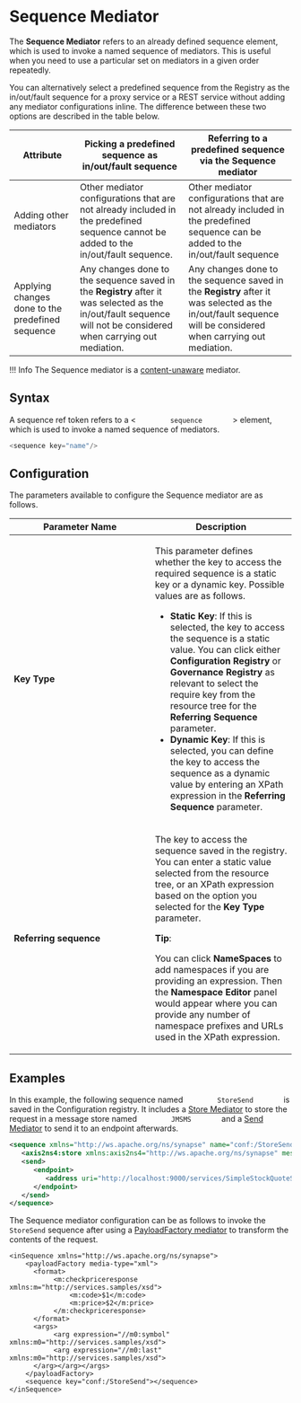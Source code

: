 # Sequence Mediator

The **Sequence Mediator** refers to an already defined sequence element,
which is used to invoke a named sequence of mediators. This is useful
when you need to use a particular set on mediators in a given order
repeatedly.

You can alternatively select a predefined sequence from the Registry as
the in/out/fault sequence for a proxy service or a REST service without
adding any mediator configurations inline. The difference between these
two options are described in the table below.

| Attribute                                         | Picking a predefined sequence as in/out/fault sequence                                                                                                                                                                                                                  | Referring to a predefined sequence via the Sequence mediator                                                                                                                                                                                                        |
|---------------------------------------------------|--------------------------------------------------------------------------------------------------------------------------------------------------------------------------------------------------------------------------------------------------------------------------|----------------------------------------------------------------------------------------------------------------------------------------------------------------------------------------------------------------------------------------------------------------------|
| Adding other mediators                            | Other mediator configurations that are not already included in the predefined sequence cannot be added to the in/out/fault sequence.                                                                                                                                    | Other mediator configurations that are not already included in the predefined sequence can be added to the in/out/fault sequence                                                                                                                                    |
| Applying changes done to the predefined sequence | Any changes done to the sequence saved in the **Registry** after it was selected as the in/out/fault sequence will not be considered when carrying out mediation. | Any changes done to the sequence saved in the **Registry** after it was selected as the in/out/fault sequence will be considered when carrying out mediation. |

!!! Info
    The Sequence mediator is a [content-unaware]({{base_path}}/reference/mediators/about-mediators/#classification-of-mediators) mediator.

## Syntax

A sequence ref token refers to a \< `         sequence        ` \>
element, which is used to invoke a named sequence of mediators.

``` java
<sequence key="name"/>
```

## Configuration

The parameters available to configure the Sequence mediator are as follows.

<table>
<colgroup>
<col style="width: 50%" />
<col style="width: 50%" />
</colgroup>
<thead>
<tr class="header">
<th>Parameter Name</th>
<th>Description</th>
</tr>
</thead>
<tbody>
<tr class="odd">
<td><strong>Key Type</strong></td>
<td><p>This parameter defines whether the key to access the required sequence is a static key or a dynamic key. Possible values are as follows.</p>
<ul>
<li><strong>Static Key</strong>: If this is selected, the key to access the sequence is a static value. You can click either <strong>Configuration Registry</strong> or <strong>Governance Registry</strong> as relevant to select the require key from the resource tree for the <strong>Referring Sequence</strong> parameter.</li>
<li><strong>Dynamic Key</strong>: If this is selected, you can define the key to access the sequence as a dynamic value by entering an XPath expression in the <strong>Referring Sequence</strong> parameter.</li>
</ul></td>
</tr>
<tr class="even">
<td><strong>Referring sequence</strong></td>
<td><div class="content-wrapper">
<p>The key to access the sequence saved in the registry. You can enter a static value selected from the resource tree, or an XPath expression based on the option you selected for the <strong>Key Type</strong> parameter.</p>
<b>Tip</b>:
<p>You can click <strong>NameSpaces</strong> to add namespaces if you are providing an expression. Then the <strong>Namespace Editor</strong> panel would appear where you can provide any number of namespace prefixes and URLs used in the XPath expression.</p>
</div></td>
</tr>
</tbody>
</table>

## Examples

In this example, the following sequence named `         StoreSend        ` is saved in the Configuration registry. It includes a [Store Mediator]({{base_path}}/reference/mediators/store-Mediator) to store the request in a message store named `         JMSMS        ` and a [Send Mediator]({{base_path}}/reference/mediators/send-Mediator) to send it to an endpoint afterwards.

``` xml
<sequence xmlns="http://ws.apache.org/ns/synapse" name="conf:/StoreSend">
   <axis2ns4:store xmlns:axis2ns4="http://ws.apache.org/ns/synapse" messageStore="JMSMS" sequence="conf:/repository/components/org.wso2.carbon.throttle/templates"></axis2ns4:store>
   <send>
      <endpoint>
         <address uri="http://localhost:9000/services/SimpleStockQuoteService"></address>
      </endpoint>
   </send>
</sequence>
```

The Sequence mediator configuration can be as follows to invoke the `StoreSend` sequence after using a [PayloadFactory mediator]({{base_path}}/reference/mediators/payloadfactory-mediator/) to transform the contents of the request.

``` 
<inSequence xmlns="http://ws.apache.org/ns/synapse">
    <payloadFactory media-type="xml">
      <format>
           <m:checkpriceresponse xmlns:m="http://services.samples/xsd">
               <m:code>$1</m:code>
               <m:price>$2</m:price>
           </m:checkpriceresponse>
      </format>
      <args>
           <arg expression="//m0:symbol" xmlns:m0="http://services.samples/xsd">
           <arg expression="//m0:last" xmlns:m0="http://services.samples/xsd">
      </arg></arg></args>
    </payloadFactory>
    <sequence key="conf:/StoreSend"></sequence>
</inSequence>
```
